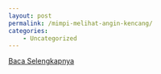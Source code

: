 ```yaml
---
layout: post
permalink: /mimpi-melihat-angin-kencang/
categories:
    - Uncategorized
---
```


[Baca Selengkapnya](/05)